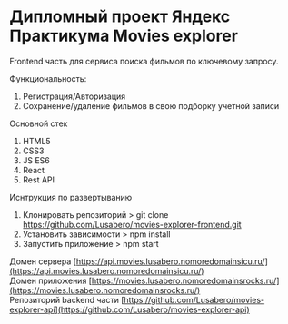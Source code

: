 # Дипломный проект Яндекс Практикума Movies explorer

Frontend часть для сервиса поиска фильмов по ключевому запросу. 

Функциональность: 
1. Регистрация/Авторизация
2. Сохранение/удаление фильмов в свою подборку учетной записи

Основной стек 
1. HTML5
2. CSS3
3. JS ES6
4. React
5. Rest API 

Иснтрукция по развертыванию 
1. Клонировать репозиторий > git clone https://github.com/Lusabero/movies-explorer-frontend.git
2. Установить зависимости > npm install
3. Запустить приложение > npm start

Домен сервера [https://api.movies.lusabero.nomoredomainsicu.ru/](https://api.movies.lusabero.nomoredomainsicu.ru/)  
Домен приложения [https://movies.lusabero.nomoredomainsrocks.ru/](https://movies.lusabero.nomoredomainsrocks.ru/)  
Репозиторий backend части [https://github.com/Lusabero/movies-explorer-api](https://github.com/Lusabero/movies-explorer-api)